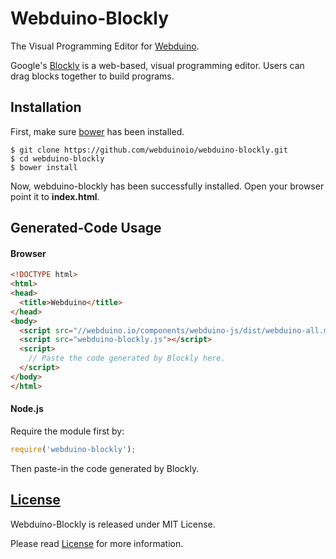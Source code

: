 # Webduino-Blockly

The Visual Programming Editor for [Webduino](http://webduino.io).

Google's [Blockly](https://github.com/google/blockly) is a web-based, visual programming editor. Users can drag blocks together to build programs.

## Installation

First, make sure [bower](http://bower.io) has been installed.

```Shell
$ git clone https://github.com/webduinoio/webduino-blockly.git
$ cd webduino-blockly
$ bower install
```

Now, webduino-blockly has been successfully installed. Open your browser point it to **index.html**.

## Generated-Code Usage

#### Browser


```html
<!DOCTYPE html>
<html>
<head>
  <title>Webduino</title>
</head>
<body>
  <script src="//webduino.io/components/webduino-js/dist/webduino-all.min.js"></script>
  <script src="webduino-blockly.js"></script>
  <script>
    // Paste the code generated by Blockly here.
  </script>
</body>
</html>
```

#### Node.js

Require the module first by:

```javascript
require('webduino-blockly');
```

Then paste-in the code generated by Blockly.

## [License](LICENSE)

Webduino-Blockly is released under MIT License.

Please read [License](LICENSE) for more information.
